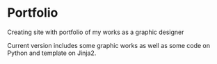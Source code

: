 # Portfolio
 Creating site with portfolio of my works as a graphic designer

 Current version includes some graphic works as well as some code on Python and template on Jinja2. 
